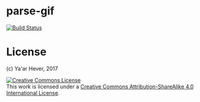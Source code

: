 # parse-gif

[![Build Status](https://travis-ci.org/yever/parse-gif.svg?branch=master)](https://travis-ci.org/yever/parse-gif)

# License

(c) Ya'ar Hever, 2017

<a rel="license" href="http://creativecommons.org/licenses/by-sa/4.0/"><img alt="Creative Commons License" style="border-width:0" src="https://i.creativecommons.org/l/by-sa/4.0/88x31.png" /></a><br />This work is licensed under a <a rel="license" href="http://creativecommons.org/licenses/by-sa/4.0/">Creative Commons Attribution-ShareAlike 4.0 International License</a>.
